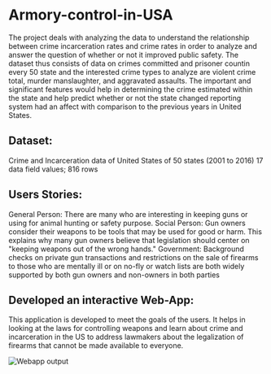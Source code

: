 # Armory-control-in-USA

The project deals with analyzing the data to understand the relationship between crime incarceration rates and crime rates in order to analyze and answer the question of whether or not it improved public safety. The dataset thus consists of data on crimes committed and prisoner countin every 50 state and the interested crime types to analyze are violent crime total, murder manslaughter, and aggravated assaults. The important and significant features would help in determining the crime estimated within the state and help predict whether or not the state changed reporting system had an affect with comparison to the previous years in United States.

## Dataset: 
Crime and Incarceration data of United States of 50 states (2001 to 2016) 
17 data field values; 816 rows 

## Users Stories:
General Person: There are many who are interesting in keeping guns or using for animal hunting or safety purpose. 
Social Person: Gun owners consider their weapons to be tools that may be used for good or harm. This explains why many gun owners believe that legislation should center on "keeping weapons out of the wrong hands." 
Government: Background checks on private gun transactions and restrictions on the sale of firearms to those who are mentally ill or on no-fly or watch lists are both widely supported by both gun owners and non-owners in both parties

## Developed an interactive Web-App:
This application is developed to meet the goals of the users. It helps in looking at the laws for controlling weapons and learn about crime and incarceration in the US to address lawmakers about the legalization of firearms that cannot be made available to everyone.
 
![Webapp output](https://github.com/user-attachments/assets/2677c33b-5d4a-4759-95af-4fca8b462ca6)
